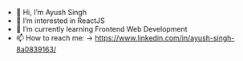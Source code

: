 - 👋 Hi, I’m Ayush Singh
- 👀 I’m interested in ReactJS
- 🌱 I’m currently learning Frontend Web Development
- 📫 How to reach me: -> https://www.linkedin.com/in/ayush-singh-8a0839163/ 

<!---
ayush-321/ayush-321 is a ✨ special ✨ repository because its `README.md` (this file) appears on your GitHub profile.
You can click the Preview link to take a look at your changes.
--->
